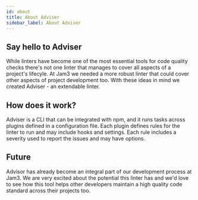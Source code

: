 ```yaml
---
id: about
title: About Adviser
sidebar_label: About Adviser
---
```


## Say hello to Adviser

While linters have become one of the most essential tools for code quality checks there's not one linter that manages to cover all aspects of a project's lifecyle. At Jam3 we needed a more robust linter that could cover other aspects of project development too. With these ideas in mind we created Adviser - an extendable linter.

## How does it work?

Adviser is a CLI that can be integrated with npm, and it runs tasks across plugins defined in a configuration file. Each plugin defines rules for the linter to run and may include hooks and settings. Each rule includes a severity used to report the issues and may have options.

## Future

Advisor has already become an integral part of our development process at Jam3. We are very excited about the potential this linter has and we'd love to see how this tool helps other developers maintain a high quality code standard across their projects too.
